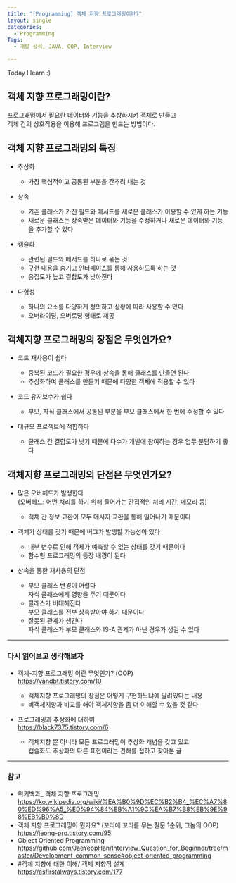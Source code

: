 ```yaml
---
title: "[Programming] 객체 지향 프로그래밍이란?"
layout: single
categories:
  - Programming
Tags:
  - 개발 상식, JAVA, OOP, Interview

---
```

Today I learn :)  
  
   
## 객체 지향 프로그래밍이란?  
프로그래밍에서 필요한 데이터와 기능을 추상화시켜 객체로 만들고  
객체 간의 상호작용을 이용해 프로그램을 만드는 방법이다.  


## 객체 지향 프로그래밍의 특징  
* 추상화  
  - 가장 핵심적이고 공통된 부분을 간추려 내는 것  

* 상속  
  - 기존 클래스가 가진 필드와 메서드를 새로운 클래스가 이용할 수 있게 하는 기능  
  - 새로운 클래스는 상속받은 데이터와 기능을 수정하거나 새로운 데이터와 기능을 추가할 수 있다  

* 캡슐화  
  - 관련된 필드와 메서드를 하나로 묶는 것
  - 구현 내용을 숨기고 인터페이스를 통해 사용하도록 하는 것  
  - 응집도가 높고 결합도가 낮아진다  

* 다형성  
  - 하나의 요소를 다양하게 정의하고 상황에 따라 사용할 수 있다  
  - 오버라이딩, 오버로딩 형태로 제공  


## 객체지향 프로그래밍의 장점은 무엇인가요?  
* 코드 재사용이 쉽다      
  - 중복된 코드가 필요한 경우에 상속을 통해 클래스를 만들면 된다     
  - 추상화하여 클래스를 만들기 때문에 다양한 객체에 적용할 수 있다  

* 코드 유지보수가 쉽다    
  - 부모, 자식 클래스에서 공통된 부분을 부모 클래스에서 한 번에 수정할 수 있다  

* 대규모 프로젝트에 적합하다    
  - 클래스 간 결합도가 낮기 때문에 다수가 개발에 참여하는 경우 업무 분담하기 좋다  


## 객체지향 프로그래밍의 단점은 무엇인가요?  
* 많은 오버헤드가 발생한다     
  (오버헤드: 어떤 처리를 하기 위해 들어가는 간접적인 처리 시간, 메모리 등)      
  - 객체 간 정보 교환이 모두 메시지 교환을 통해 일어나기 때문이다   
  
* 객체가 상태를 갖기 때문에 버그가 발생할 가능성이 있다      
  - 내부 변수로 인해 객체가 예측할 수 없는 상태를 갖기 때문이다      
  - 함수형 프로그래밍의 등장 배경이 된다  
  
* 상속을 통한 재사용의 단점      
  - 부모 클래스 변경이 어렵다        
      자식 클래스에게 영향을 주기 때문이다    
  - 클래스가 비대해진다          
      부모 클래스를 전부 상속받아야 하기 때문이다          
  - 잘못된 관계가 생긴다          
      자식 클래스가 부모 클래스와 IS-A 관계가 아닌 경우가 생길 수 있다     
      
---
### 다시 읽어보고 생각해보자  
* 객체-지향 프로그래밍 이란 무엇인가? (OOP)  
  https://vandbt.tistory.com/10  
  - 객체지향 프로그래밍의 장점은 어떻게 구현하느냐에 달려있다는 내용  
  - 비객체지향과 비교를 해야 객체지향을 좀 더 이해할 수 있을 것 같다     

* 프로그래밍과 추상화에 대하여  
  https://black7375.tistory.com/6  
  - 객체지향 뿐 아니라 모든 프로그래밍이 추상화 개념을 갖고 있고  
    캡슐화도 추상화의 다른 표현이라는 견해를 접하고 찾아본 글     
    
---
### 참고  
* 위키백과_ 객체 지향 프로그래밍  
  https://ko.wikipedia.org/wiki/%EA%B0%9D%EC%B2%B4_%EC%A7%80%ED%96%A5_%ED%94%84%EB%A1%9C%EA%B7%B8%EB%9E%98%EB%B0%8D  
* 객체 지향 프로그래밍이 뭔가요? (꼬리에 꼬리를 무는 질문 1순위, 그놈의 OOP)  
  https://jeong-pro.tistory.com/95  
* Object Oriented Programming  
  https://github.com/JaeYeopHan/Interview_Question_for_Beginner/tree/master/Development_common_sense#object-oriented-programming  
* #객체 지향에 대한 이해/ 객체 지향적 설계  
  https://asfirstalways.tistory.com/177  

  

